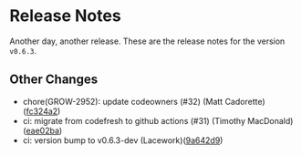 # Release Notes
Another day, another release. These are the release notes for the version `v0.6.3`.

## Other Changes
* chore(GROW-2952): update codeowners (#32) (Matt Cadorette)([fc324a2](https://github.com/lacework/terraform-gcp-gke-audit-log/commit/fc324a27374caf0dc9ebc5487a85cf6a925800ea))
* ci: migrate from codefresh to github actions (#31) (Timothy MacDonald)([eae02ba](https://github.com/lacework/terraform-gcp-gke-audit-log/commit/eae02baccbb9e96d2bb8f89cabee38fa7137e16f))
* ci: version bump to v0.6.3-dev (Lacework)([9a642d9](https://github.com/lacework/terraform-gcp-gke-audit-log/commit/9a642d9468aa07366f04abad7e15ad33e76e4e6e))
